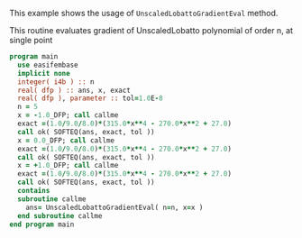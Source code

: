 This example shows the usage of `UnscaledLobattoGradientEval` method.

This routine evaluates gradient of UnscaledLobatto polynomial of order n, at single point

```fortran
program main
  use easifembase
  implicit none
  integer( i4b ) :: n
  real( dfp ) :: ans, x, exact
  real( dfp ), parameter :: tol=1.0E-8
  n = 5
  x = -1.0_DFP; call callme
  exact =(1.0/9.0/8.0)*(315.0*x**4 - 270.0*x**2 + 27.0)
  call ok( SOFTEQ(ans, exact, tol ))
  x = 0.0_DFP; call callme
  exact =(1.0/9.0/8.0)*(315.0*x**4 - 270.0*x**2 + 27.0)
  call ok( SOFTEQ(ans, exact, tol ))
  x = +1.0_DFP; call callme
  exact =(1.0/9.0/8.0)*(315.0*x**4 - 270.0*x**2 + 27.0)
  call ok( SOFTEQ(ans, exact, tol ))
  contains
  subroutine callme
    ans= UnscaledLobattoGradientEval( n=n, x=x )
  end subroutine callme
end program main
```
